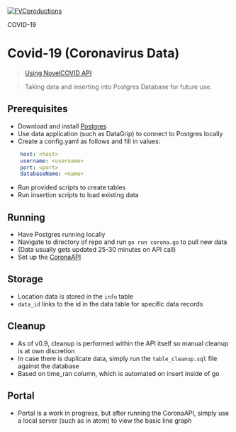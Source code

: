 <a href="https://www.matt2harrington.com"><img src="https://emojipedia-us.s3.dualstack.us-west-1.amazonaws.com/thumbs/240/apple/237/microbe_1f9a0.png" title="FVCproductions" alt="FVCproductions"></a>

<!-- [![FVCproductions](https://avatars1.githubusercontent.com/u/4284691?v=3&s=200)](http://fvcproductions.com) -->

COVID-19

# Covid-19 (Coronavirus Data)

><a href="github.com/NovelCOVID/API">Using NovelCOVID API</a>

> Taking data and inserting into Postgres Database for future use.

## Prerequisites

- Download and install <a href="https://www.postgresql.org/download/">Postgres</a>
- Use data application (such as DataGrip) to connect to Postgres locally
- Create a config.yaml as follows and fill in values:

```yaml
    host: <host>
    username: <username>
    port: <port>
    databaseName: <name>
```
- Run provided scripts to create tables
- Run insertion scripts to load existing data

## Running
- Have Postgres running locally
- Navigate to directory of repo and run `go run corona.go` to pull new data
- (Data usually gets updated 25-30 minutes on API call)
- Set up the <a href="https://github.com/Matt2Harrington/coronaAPI">CoronaAPI</a>

## Storage
- Location data is stored in the `info` table
- `data_id` links to the id in the data table for specific data records

## Cleanup
- As of v0.9, cleanup is performed within the API itself so manual cleanup is at own discretion
- In case there is duplicate data, simply run the `table_cleanup.sql` file against the database
- Based on time_ran column, which is automated on insert inside of go

## Portal
- Portal is a work in progress, but after running the CoronaAPI, simply use a local server (such as in atom) to view the basic line graph

